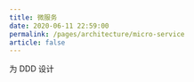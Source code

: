 ```yaml
---
title: 微服务
date: 2020-06-11 22:59:00
permalink: /pages/architecture/micro-service
article: false
---
```


为 DDD 设计
